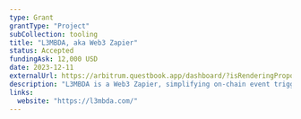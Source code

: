 ```yaml
---
type: Grant
grantType: "Project"
subCollection: tooling
title: "L3MBDA, aka Web3 Zapier"
status: Accepted
fundingAsk: 12,000 USD
date: 2023-12-11
externalUrl: https://arbitrum.questbook.app/dashboard/?isRenderingProposalBody=true&role=community&grantId=0x706bc8efecb6002f00a052fe5688d0eb89ea45f4&chainId=10&proposalId=0x5e6
description: "L3MBDA is a Web3 Zapier, simplifying on-chain event triggers and transactions for users of all expertise levels."
links:
  website: "https://l3mbda.com/"
---
```

